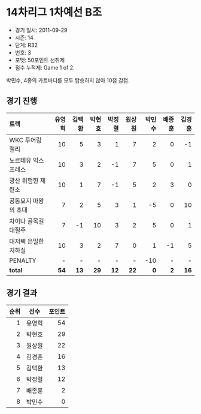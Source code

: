 # 14차리그 1차예선 B조

- 경기 일시: 2011-09-29
- 시즌: 14
- 단계: R32
- 번호: 3
- 포맷: 50포인트 선취제
- 점수 누적제: Game 1 of 2.



박민수, 4종의 카트바디를 모두 탑승하지 않아 10점 감점.

## 경기 진행

| 트랙 | 유영혁 | 김택환 | 박현호 | 박정렬 | 원상원 | 박민수 | 배종훈 | 김경훈 |
|:---|---:|---:|---:|---:|---:|---:|---:|---:|
| WKC 투어링 랠리 | 10 | 5 | 3 | 1 | 7 | 2 | 0 | -1 |
| 노르테유 익스프레스 | 10 | 3 | 2 | -1 | 7 | 5 | 0 | 1 |
| 광산 위험한 제련소 | 10 | 1 | 7 | -1 | 5 | 2 | 3 | 0 |
| 공동묘지 마왕의 초대 | 7 | 2 | 5 | 3 | 1 | -5 | 0 | 10 |
| 차이나 골목길 대질주 | 7 | -1 | 10 | 3 | 2 | 5 | 0 | 1 |
| 대저택 은밀한 지하실 | 10 | 3 | 2 | 7 | 0 | 1 | -1 | 5 |
| PENALTY | - | - | - | - | - | -10 | - | - |
| __total__ | __54__ | __13__ | __29__ | __12__ | __22__ | __0__ | __2__ | __16__ |




## 경기 결과

| 순위 | 선수 | 포인트 |
|---:|:---:|---:|
| 1 | 유영혁 | 54 |
| 2 | 박현호 | 29 |
| 3 | 원상원 | 22 |
| 4 | 김경훈 | 16 |
| 5 | 김택환 | 13 |
| 6 | 박정렬 | 12 |
| 7 | 배종훈 | 2 |
| 8 | 박민수 | 0 |

